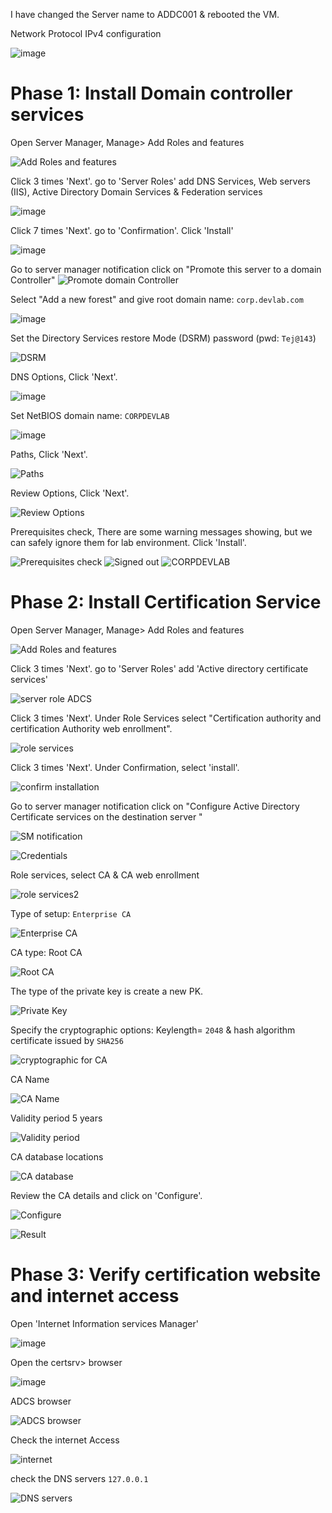 I have changed the Server name to ADDC001 & rebooted the VM. 

Network Protocol IPv4 configuration

![image](https://github.com/NallaTeja/CyberArk-PAS/assets/145950340/06f2f551-2c19-49cf-90c1-b0bad4458c94)

# Phase 1: Install Domain controller services

Open Server Manager, Manage> Add Roles and features

![Add Roles and features](https://github.com/NallaTeja/CyberArk-PAS/assets/145950340/460078e0-b667-455e-8220-b960c8aa2352)

Click 3 times 'Next'. go to 'Server Roles' add DNS Services, Web servers (IIS), Active Directory Domain Services & Federation services

![image](https://github.com/NallaTeja/CyberArk-PAS/assets/145950340/69ef64b4-4673-4582-8589-e77b38ae5e4e)

Click 7 times 'Next'. go to 'Confirmation'. Click 'Install'

![image](https://github.com/NallaTeja/CyberArk-PAS/assets/145950340/e63ce619-df91-4f93-8998-db95416dbd03)

Go to server manager notification click on "Promote this server to a domain Controller"
![Promote domain Controller](https://github.com/NallaTeja/CyberArk-PAS/assets/145950340/06b9c671-3217-4952-bede-f7456dc00153)

Select "Add a new forest" and give root domain name: `corp.devlab.com`

![image](https://github.com/NallaTeja/CyberArk-PAS/assets/145950340/27b316ab-c32a-4986-8859-3f6583fcabfc)

Set the Directory Services restore Mode (DSRM) password (pwd: `Tej@143`)

![DSRM](https://github.com/NallaTeja/CyberArk-PAS/assets/145950340/634e1136-6c05-42f4-8808-0eb21df065ba)

DNS Options, Click 'Next'.

![image](https://github.com/NallaTeja/CyberArk-PAS/assets/145950340/e99ceb55-d4b0-4d52-b6ae-afbd38afb5f4)

Set NetBIOS domain name: `CORPDEVLAB`

![image](https://github.com/NallaTeja/CyberArk-PAS/assets/145950340/fac7ce5f-38ec-4b94-be44-2e14c5f6729a)

Paths, Click 'Next'.

![Paths](https://github.com/NallaTeja/CyberArk-PAS/assets/145950340/b8dfac2a-3c53-4a81-9be8-4d715bd09868)

Review Options, Click 'Next'.

![Review Options](https://github.com/NallaTeja/CyberArk-PAS/assets/145950340/7c37fbd2-f765-45f5-a702-53f45f209450)

Prerequisites check, There are some warning messages showing, but we can safely ignore them for lab environment. Click 'Install'.

![Prerequisites check](https://github.com/NallaTeja/CyberArk-PAS/assets/145950340/6b995a99-a8cd-42df-8af0-9feb9d8d48bb)
![Signed out](https://github.com/NallaTeja/CyberArk-PAS/assets/145950340/4670b1af-9823-463b-85db-45e9ab855c3e)
![CORPDEVLAB](https://github.com/NallaTeja/CyberArk-PAS/assets/145950340/d111b848-3cfe-41a0-b972-9c0ddefa84e2)

# Phase 2: Install Certification Service 

Open Server Manager, Manage> Add Roles and features

![Add Roles and features](https://github.com/NallaTeja/CyberArk-PAS/assets/145950340/460078e0-b667-455e-8220-b960c8aa2352)

Click 3 times 'Next'. go to 'Server Roles' add 'Active directory certificate services'

![server role ADCS](https://github.com/NallaTeja/CyberArk-PAS/assets/145950340/a7296cd9-4aff-4042-95d9-fdf2150c2a3a)


Click 3 times 'Next'. Under Role Services select "Certification authority and certification Authority web enrollment". 

![role services](https://github.com/NallaTeja/CyberArk-PAS/assets/145950340/607a093a-dcc9-4c7b-ad63-be7bc172b5ed)

Click 3 times 'Next'. Under Confirmation, select 'install'.

![confirm installation](https://github.com/NallaTeja/CyberArk-PAS/assets/145950340/40496e23-7308-4dea-8cb4-41e37de8b931)

Go to server manager notification click on "Configure Active Directory Certificate services on the destination server "

![SM notification](https://github.com/NallaTeja/CyberArk-PAS/assets/145950340/8f4e28cc-f4d2-4241-bd2e-e830f7c9364a)

![Credentials](https://github.com/NallaTeja/CyberArk-PAS/assets/145950340/2e0f04eb-1ed5-4f52-874b-2d4bf6582310)

Role services, select CA & CA web enrollment

![role services2](https://github.com/NallaTeja/CyberArk-PAS/assets/145950340/f931298d-60e7-40b9-8408-71e9e0dde643)

Type of setup: `Enterprise CA`

![Enterprise CA](https://github.com/NallaTeja/CyberArk-PAS/assets/145950340/eee11cc7-ed93-4914-8579-119087a8996f)

CA type: Root CA

![Root CA](https://github.com/NallaTeja/CyberArk-PAS/assets/145950340/75a8c160-f083-4949-a92b-585fdf485ab9)

The type of the private key is create a new PK.

![Private Key](https://github.com/NallaTeja/CyberArk-PAS/assets/145950340/2a399092-3c38-4966-af2b-a04551b23005)

Specify the cryptographic options: Keylength= `2048` & hash algorithm certificate issued by `SHA256`

![cryptographic for CA](https://github.com/NallaTeja/CyberArk-PAS/assets/145950340/1f10ac32-7154-4f80-a66d-aabc7c73fae4)

CA Name

![CA Name](https://github.com/NallaTeja/CyberArk-PAS/assets/145950340/0f534db6-150c-4828-890c-4cbdae9fdde1)

Validity period 5 years

![Validity period](https://github.com/NallaTeja/CyberArk-PAS/assets/145950340/5166061e-96f5-4f76-8902-fea050b96974)

CA database locations

![CA database](https://github.com/NallaTeja/CyberArk-PAS/assets/145950340/40bbfee1-e0a6-4677-866e-327b1aa296e5)

Review the CA details and click on 'Configure'.

![Configure](https://github.com/NallaTeja/CyberArk-PAS/assets/145950340/90478237-4cc3-4503-acc1-058ca7a57656)

![Result](https://github.com/NallaTeja/CyberArk-PAS/assets/145950340/dc1c732d-7fc7-4b86-943a-4183df33765b)

# Phase 3: Verify certification website and internet access

Open 'Internet Information services Manager'

![image](https://github.com/NallaTeja/CyberArk-PAS/assets/145950340/eee2f63c-50a7-4c75-9c95-9205501d408c)

Open the certsrv> browser

![image](https://github.com/NallaTeja/CyberArk-PAS/assets/145950340/e637ac9c-8f3e-49d3-a6ef-4e50a9f59f14)

ADCS browser

![ADCS browser](https://github.com/NallaTeja/CyberArk-PAS/assets/145950340/4776fadc-d812-4c18-aacc-20bdc7cae139)

Check the internet Access

![internet](https://github.com/NallaTeja/CyberArk-PAS/assets/145950340/7f4b5e8f-0343-4943-b6a9-ef1b07ef7aa7)

check the DNS servers `127.0.0.1`

![DNS servers](https://github.com/NallaTeja/CyberArk-PAS/assets/145950340/8599a4ea-4b04-4cfc-a70d-c7d1c4eec023)





